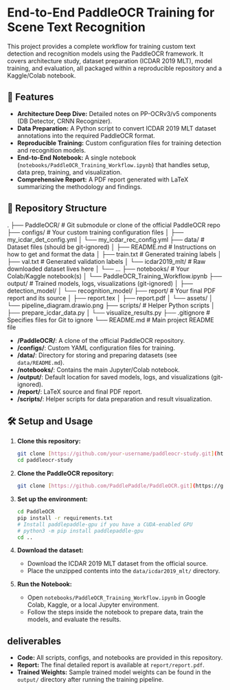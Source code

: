 # End-to-End PaddleOCR Training for Scene Text Recognition

This project provides a complete workflow for training custom text detection and recognition models using the PaddleOCR framework. It covers architecture study, dataset preparation (ICDAR 2019 MLT), model training, and evaluation, all packaged within a reproducible repository and a Kaggle/Colab notebook.



## 🚀 Features

- **Architecture Deep Dive:** Detailed notes on PP-OCRv3/v5 components (DB Detector, CRNN Recognizer).
- **Data Preparation:** A Python script to convert ICDAR 2019 MLT dataset annotations into the required PaddleOCR format.
- **Reproducible Training:** Custom configuration files for training detection and recognition models.
- **End-to-End Notebook:** A single notebook (`notebooks/PaddleOCR_Training_Workflow.ipynb`) that handles setup, data prep, training, and visualization.
- **Comprehensive Report:** A PDF report generated with LaTeX summarizing the methodology and findings.

## 📁 Repository Structure

.
├── PaddleOCR/              # Git submodule or clone of the official PaddleOCR repo
├── configs/                # Your custom training configuration files
│   ├── my_icdar_det_config.yml
│   └── my_icdar_rec_config.yml
├── data/                   # Dataset files (should be git-ignored)
│   ├── README.md           # Instructions on how to get and format the data
│   ├── train.txt           # Generated training labels
│   ├── val.txt             # Generated validation labels
│   └── icdar2019_mlt/      # Raw downloaded dataset lives here
│       └── ...
├── notebooks/              # Your Colab/Kaggle notebook(s)
│   └── PaddleOCR_Training_Workflow.ipynb
├── output/                 # Trained models, logs, visualizations (git-ignored)
│   ├── detection_model/
│   └── recognition_model/
├── report/                 # Your final PDF report and its source
│   ├── report.tex
│   ├── report.pdf
│   └── assets/
│       └── pipeline_diagram.drawio.png
├── scripts/                # Helper Python scripts
│   ├── prepare_icdar_data.py
│   └── visualize_results.py
├── .gitignore              # Specifies files for Git to ignore
└── README.md               # Main project README file

- **/PaddleOCR/**: A clone of the official PaddleOCR repository.
- **/configs/**: Custom YAML configuration files for training.
- **/data/**: Directory for storing and preparing datasets (see `data/README.md`).
- **/notebooks/**: Contains the main Jupyter/Colab notebook.
- **/output/**: Default location for saved models, logs, and visualizations (git-ignored).
- **/report/**: LaTeX source and final PDF report.
- **/scripts/**: Helper scripts for data preparation and result visualization.

## 🛠️ Setup and Usage

1.  **Clone this repository:**
    ```bash
    git clone [https://github.com/your-username/paddleocr-study.git](https://github.com/your-username/paddleocr-study.git)
    cd paddleocr-study
    ```

2.  **Clone the PaddleOCR repository:**
    ```bash
    git clone [https://github.com/PaddlePaddle/PaddleOCR.git](https://github.com/PaddlePaddle/PaddleOCR.git)
    ```

3.  **Set up the environment:**
    ```bash
    cd PaddleOCR
    pip install -r requirements.txt
    # Install paddlepaddle-gpu if you have a CUDA-enabled GPU
    # python3 -m pip install paddlepaddle-gpu
    cd ..
    ```

4.  **Download the dataset:**
    - Download the ICDAR 2019 MLT dataset from the official source.
    - Place the unzipped contents into the `data/icdar2019_mlt/` directory.

5.  **Run the Notebook:**
    - Open `notebooks/PaddleOCR_Training_Workflow.ipynb` in Google Colab, Kaggle, or a local Jupyter environment.
    - Follow the steps inside the notebook to prepare data, train the models, and evaluate the results.

##  deliverables

- **Code:** All scripts, configs, and notebooks are provided in this repository.
- **Report:** The final detailed report is available at `report/report.pdf`.
- **Trained Weights:** Sample trained model weights can be found in the `output/` directory after running the training pipeline.
